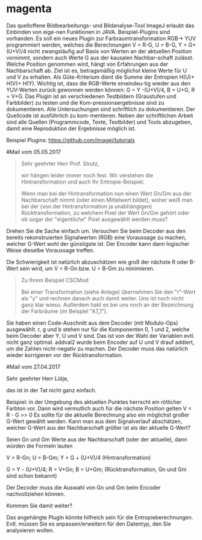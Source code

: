 # magenta
Das quelloffene Bildbearbeitungs- und Bildanalyse-Tool ImageJ erlaubt das Einbinden von eige-nen Funktionen in JAVA. Beispiel-Plugins sind vorhanden.
Es soll ein neues Plugin zur Farbraumtransformation RGB-> YUV programmiert werden, welches die Berechnungen V = R-G, U = B-G, Y = G+(U+V)/4 nicht zwangsläufig auf Basis von Werten an der aktuellen Position vornimmt, sondern auch Werte G aus der kausalen Nachbar-schaft zulässt. Welche Position genommen wird, hängt von Erfahrungen aus der Nachbarschaft ab. Ziel ist es, betragsmäßig möglichst kleine Werte für U und V zu erhalten. Als Güte-Kriterium dient die Summe der Entropien H(U)+ H(V)+ H(Y). Wichtig ist, dass die RGB-Werte eineindeu-tig wieder aus den YUV-Werten zurück gewonnen werden können: G = Y -(U+V)/4, B = U+G, R = V+G.
Das Plugin ist an verschiedenen Testbildern (Graustufen und Farbbilder) zu testen und die Kom-pressionsergebnisse sind zu dokumentieren.
Alle Untersuchungen sind schriftlich zu dokumentieren. Der Quellcode ist ausführlich zu kom-mentieren. Neben der schriftlichen Arbeit sind alle Quellen (Programmcode, Texte, Testbilder) und Tools abzugeben, damit eine Reproduktion der Ergebnisse möglich ist.

Beispiel Plugins:
https://github.com/imagej/tutorials

#Mail vom 05.05.2017

> Sehr geehrter Herr Prof. Strutz,
>
> wir hängen leider immer noch fest. Wir verstehen die Hintransformation und auch Ihr Entropie-Beispiel.
>
> Wenn man bei der Hintransformation nun einen Wert  Gn/Gm aus der Nachbarschaft nimmt (oder einen Mittelwert bildet), woher weiß man bei der (von der Hintransformation ja unabhängigen) Rücktransformation, zu welchem Pixel der Wert Gn/Gm gehört oder ob sogar der "eigentliche" Pixel ausgewählt werden muss?

Drehen Sie die Sache einfach um. Versuchen Sie beim Decoder aus den bereits rekonstruierten
Signalwerten (RGB) eine Voraussage zu machen, welcher G-Wert wohl der günstigste ist. Der Encoder
kann dann logischer Weise dieselbe Voraussage treffen.

Die Schwierigkeit ist natürlich abzuschätzen wie groß der nächste R oder B- Wert sein wird, um  V =
R-Gn bzw. U = B-Gm zu minimieren.

>
> Zu Ihrem Beispiel CSCMod:
>
> Bei einer Transformation (siehe Anlage) übernehmen Sie den "r"-Wert als "y" und rechnen danach auch damit weiter. Uns ist noch nicht ganz klar wieso. Außerdem hakt es bei uns noch an der Bezeichnung der Farbräume (im Beispiel "A7_1").

Sie haben einen Code-Auschnitt aus dem Decoder (mit Modulo-Ops) ausgewählt. r, g und b stehen nur
für die Komponenten 0, 1 und 2, welche beim Decoder aber Y, U und V sind. Das ist von der Wahl der
Variablen evtl. nicht ganz optimal. addval2 wurde beim Encoder auf U und V drauf addiert, um die
Zahlen nicht-negativ zu machen. Der Decoder muss das natürlich wieder korrigieren vor der
Rücktransformation.


#Mail vom 27.04.2017

Sehr geehrter Herr Lütje,

das ist in der Tat nicht ganz einfach.

Beispiel:
in der Umgebung des aktuellen Punktes herrscht ein rötlicher Farbton vor. Dann wird vermutlich auch
für die nächste Position gelten
V = R - G >> 0
Es sollte für die aktuelle Berechnung also ein möglichst großer G-Wert gewählt werden.
Kann man aus dem Signalverlauf abschätzen, welcher G-Wert aus der Nachbarschaft größer ist als der
aktuelle G-Wert?

Seien Gn und Gm Werte aus der Nachbarschaft (oder der aktuelle), dann würden die Formeln lauten

V = R-Gn; U = B-Gm; Y = G + (U+V)/4  (Hintransformation)

G = Y - (U+V)/4; R = V+Gn; B = U+Gm; (Rücktransformation, Gn und Gm sind schon bekannt)

Der Decoder muss die Auswahl von Gn und Gm beim Encoder nachvollziehen können.

Kommen Sie damit weiter?

Das angehängte PlugIn könnte hilfreich sein für die Entropieberechnungen. Evtl. müssen Sie es
anpassen/erweitern für den Datentyp, den Sie analysieren wollen.


